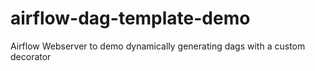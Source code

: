 # airflow-dag-template-demo
Airflow Webserver to demo dynamically generating dags with a custom decorator
